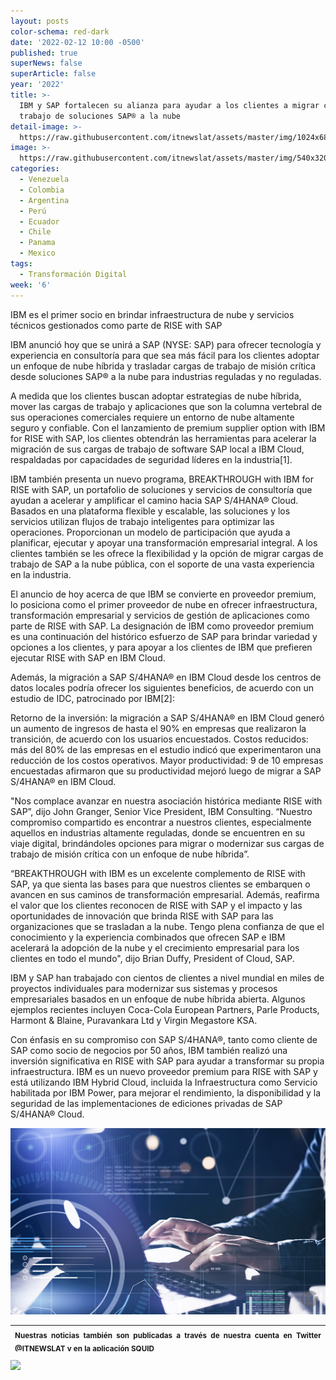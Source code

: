 ```yaml
---
layout: posts
color-schema: red-dark
date: '2022-02-12 10:00 -0500'
published: true
superNews: false
superArticle: false
year: '2022'
title: >-
  IBM y SAP fortalecen su alianza para ayudar a los clientes a migrar cargas de
  trabajo de soluciones SAP® a la nube
detail-image: >-
  https://raw.githubusercontent.com/itnewslat/assets/master/img/1024x680/Servicios-Remotos-g.jpg
image: >-
  https://raw.githubusercontent.com/itnewslat/assets/master/img/540x320/Servicios-Remotos-p.jpg
categories:
  - Venezuela
  - Colombia
  - Argentina
  - Perú
  - Ecuador
  - Chile
  - Panama
  - Mexico
tags:
  - Transformación Digital
week: '6'
---
```

IBM es el primer socio en brindar infraestructura de nube y servicios técnicos gestionados como parte de RISE with SAP
 
IBM anunció hoy que se unirá a SAP (NYSE: SAP) para ofrecer tecnología y experiencia en consultoría para que sea más fácil para los clientes adoptar un enfoque de nube híbrida y trasladar cargas de trabajo de misión crítica desde soluciones SAP® a la nube para industrias reguladas y no reguladas.
 
A medida que los clientes buscan adoptar estrategias de nube híbrida, mover las cargas de trabajo y aplicaciones que son la columna vertebral de sus operaciones comerciales requiere un entorno de nube altamente seguro y confiable. Con el lanzamiento de premium supplier option with IBM for RISE with SAP, los clientes obtendrán las herramientas para acelerar la migración de sus cargas de trabajo de software SAP local a IBM Cloud, respaldadas por capacidades de seguridad líderes en la industria[1].
 
IBM también presenta un nuevo programa, BREAKTHROUGH with IBM for RISE with SAP, un portafolio de soluciones y servicios de consultoría que ayudan a acelerar y amplificar el camino hacia SAP S/4HANA® Cloud. Basados en una plataforma flexible y escalable, las soluciones y los servicios utilizan flujos de trabajo inteligentes para optimizar las operaciones. Proporcionan un modelo de participación que ayuda a planificar, ejecutar y apoyar una transformación empresarial integral. A los clientes también se les ofrece la flexibilidad y la opción de migrar cargas de trabajo de SAP a la nube pública, con el soporte de una vasta experiencia en la industria.
 
El anuncio de hoy acerca de que IBM se convierte en proveedor premium, lo posiciona como el primer proveedor de nube en ofrecer infraestructura, transformación empresarial y servicios de gestión de aplicaciones como parte de RISE with SAP. La designación de IBM como proveedor premium es una continuación del histórico esfuerzo de SAP para brindar variedad y opciones a los clientes, y para apoyar a los clientes de IBM que prefieren ejecutar RISE with SAP en IBM Cloud.
 
Además, la migración a SAP S/4HANA® en IBM Cloud desde los centros de datos locales podría ofrecer los siguientes beneficios, de acuerdo con un estudio de IDC, patrocinado por IBM[2]:
 
Retorno de la inversión: la migración a SAP S/4HANA® en IBM Cloud generó un aumento de ingresos de hasta el 90% en empresas que realizaron la transición, de acuerdo con los usuarios encuestados.
Costos reducidos: más del 80% de las empresas en el estudio indicó que experimentaron una reducción de los costos operativos.
Mayor productividad: 9 de 10 empresas encuestadas afirmaron que su productividad mejoró luego de migrar a SAP S/4HANA® en IBM Cloud.
 
"Nos complace avanzar en nuestra asociación histórica mediante RISE with SAP”, dijo John Granger, Senior Vice President, IBM Consulting. “Nuestro compromiso compartido es encontrar a nuestros clientes, especialmente aquellos en industrias altamente reguladas, donde se encuentren en su viaje digital, brindándoles opciones para migrar o modernizar sus cargas de trabajo de misión crítica con un enfoque de nube híbrida”.
 
“BREAKTHROUGH with IBM es un excelente complemento de RISE with SAP, ya que sienta las bases para que nuestros clientes se embarquen o avancen en sus caminos de transformación empresarial. Además, reafirma el valor que los clientes reconocen de RISE with SAP y el impacto y las oportunidades de innovación que brinda RISE with SAP para las organizaciones que se trasladan a la nube. Tengo plena confianza de que el conocimiento y la experiencia combinados que ofrecen SAP e IBM acelerará la adopción de la nube y el crecimiento empresarial para los clientes en todo el mundo", dijo Brian Duffy, President of Cloud, SAP.
 
IBM y SAP han trabajado con cientos de clientes a nivel mundial en miles de proyectos individuales para modernizar sus sistemas y procesos empresariales basados en un enfoque de nube híbrida abierta. Algunos ejemplos recientes incluyen Coca-Cola European Partners, Parle Products, Harmont & Blaine, Puravankara Ltd y Virgin Megastore KSA.
 
Con énfasis en su compromiso con SAP S/4HANA®, tanto como cliente de SAP como socio de negocios por 50 años, IBM también realizó una inversión significativa en RISE with SAP para ayudar a transformar su propia infraestructura. IBM es un nuevo proveedor premium para RISE with SAP y está utilizando IBM Hybrid Cloud, incluida la Infraestructura como Servicio habilitada por IBM Power, para mejorar el rendimiento, la disponibilidad y la seguridad de las implementaciones de ediciones privadas de SAP S/4HANA® Cloud.

![](https://raw.githubusercontent.com/itnewslat/assets/master/img/540x320/Servicios-Remotos-p.jpg)

<table style="height: 42px;" width="569">
<tbody>
<tr>
<td style="text-align: justify;"><sub><strong>Nuestras noticias también son publicadas a través de nuestra cuenta en Twitter <a href="https://twitter.com/itnewslat?lang=es">@ITNEWSLAT</a> y en la aplicación <a href="https://squidapp.co/en/">SQUID</a></strong></sub></td>
</tr>
</tbody>
</table>

<img src="https://tracker.metricool.com/c3po.jpg?hash=56f88a41e39ab42c063cc51676587a04"/>